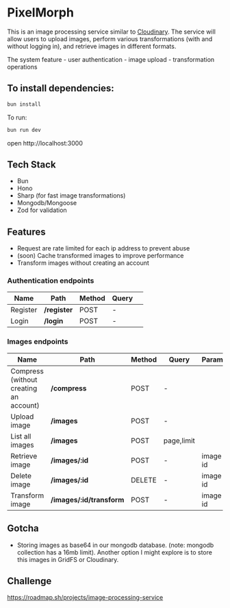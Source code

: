 # PixelMorph

This is an image processing service similar to [Cloudinary](https://cloudinary.com/). The service will allow users to upload images, perform various transformations (with and without logging in), and retrieve images in different formats.

The system feature
	- user authentication
	- image upload
	- transformation operations

## To install dependencies:

```sh
bun install
```

To run:

```sh
bun run dev
```

open http://localhost:3000


## Tech Stack
- Bun
- Hono
- Sharp (for fast image transformations)
- Mongodb/Mongoose
- Zod for validation

## Features
- Request are rate limited for each ip address to prevent abuse
- (soon) Cache transformed images to improve performance
- Transform images without creating an account

### Authentication endpoints
|  Name 	|  Path 	|  Method 	|  Query 	|   	|
|---	|---	|---	|---	|---	|
| Register  	|  **/register** 	|  POST 	|  - 	|   	|
| Login 	|  **/login** 	|  POST 	|  - 	|   	|

### Images endpoints
|  Name 	|  Path 	|  Method 	|  Query 	|  Params  	|
|---	|---	|---	|---	|---	|
| Compress (without creating an account)  	|  **/compress** 	|  POST 	|  - 	|   	|
| Upload image 	|  **/images** 	|  POST 	|  - 	|   	|
| List all images 	|  **/images** 	|  POST 	|  page,limit 	|   	|
| Retrieve image 	|  **/images/:id** 	|  POST 	|  - 	|  image id	|
| Delete image 	|  **/images/:id** 	|  DELETE 	|  - 	|  image id	|
| Transform image 	|  **/images/:id/transform** 	|  POST 	|  - 	|  image id	|

## Gotcha
- Storing images as base64 in our mongodb database. (note: mongodb collection has a 16mb limit). Another option I might explore is to store this images in GridFS or Cloudinary.

## Challenge
https://roadmap.sh/projects/image-processing-service